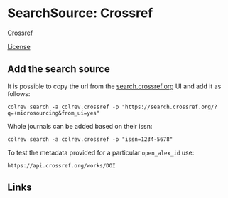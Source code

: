 # SearchSource: Crossref

<!--
Note: This document is currently under development. It will contain the following elements.

- description
- coverage (disciplines, types of work)
- supported (details): run_search (including updates), load,  prep (including get_masterdata)
-->

[Crossref](https://www.crossref.org/)

[License](https://www.crossref.org/documentation/retrieve-metadata/rest-api/rest-api-metadata-license-information/)

## Add the search source

It is possible to copy the url from the [search.crossref.org](https://search.crossref.org/?q=microsourcing&from_ui=yes) UI and add it as follows:

```
colrev search -a colrev.crossref -p "https://search.crossref.org/?q=+microsourcing&from_ui=yes"
```

Whole journals can be added based on their issn:
```
colrev search -a colrev.crossref -p "issn=1234-5678"
```

To test the metadata provided for a particular `open_alex_id` use:
```
https://api.crossref.org/works/DOI
```

## Links
